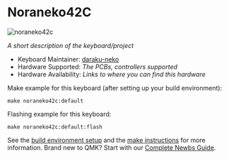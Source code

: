 # Noraneko42C

![noraneko42c](https://user-images.githubusercontent.com/5214078/191146291-0747e7fb-da1c-4989-82e9-5b1fe7fe3f43.jpg)

*A short description of the keyboard/project*

* Keyboard Maintainer: [daraku-neko](https://github.com/darakuneko)
* Hardware Supported: *The PCBs, controllers supported*
* Hardware Availability: *Links to where you can find this hardware*

Make example for this keyboard (after setting up your build environment):

    make noraneko42c:default

Flashing example for this keyboard:

    make noraneko42c:default:flash

See the [build environment setup](https://docs.qmk.fm/#/getting_started_build_tools) and the [make instructions](https://docs.qmk.fm/#/getting_started_make_guide) for more information. Brand new to QMK? Start with our [Complete Newbs Guide](https://docs.qmk.fm/#/newbs).
